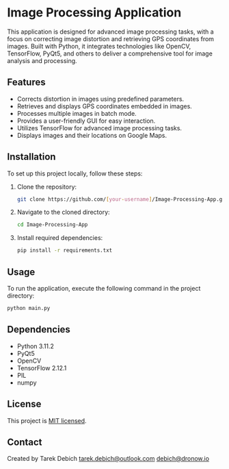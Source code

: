 
# Image Processing Application

This application is designed for advanced image processing tasks, with a focus on correcting image distortion and retrieving GPS coordinates from images. Built with Python, it integrates technologies like OpenCV, TensorFlow, PyQt5, and others to deliver a comprehensive tool for image analysis and processing.

## Features
- Corrects distortion in images using predefined parameters.
- Retrieves and displays GPS coordinates embedded in images.
- Processes multiple images in batch mode.
- Provides a user-friendly GUI for easy interaction.
- Utilizes TensorFlow for advanced image processing tasks.
- Displays images and their locations on Google Maps.

## Installation

To set up this project locally, follow these steps:

1. Clone the repository:
   ```bash
   git clone https://github.com/[your-username]/Image-Processing-App.git
   ```
2. Navigate to the cloned directory:
   ```bash
   cd Image-Processing-App
   ```
3. Install required dependencies:
   ```bash
   pip install -r requirements.txt
   ```

## Usage

To run the application, execute the following command in the project directory:
```bash
python main.py
```

## Dependencies

- Python  3.11.2
- PyQt5
- OpenCV
- TensorFlow  2.12.1
- PIL
- numpy


## License

This project is [MIT licensed](https://github.com/[your-username]/Image-Processing-App/blob/main/LICENSE).

## Contact

Created by Tarek Debich 
tarek.debich@outlook.com
debich@dronow.io

